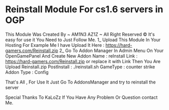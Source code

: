 # Reinstall Module For cs1.6 servers in OGP
This Module Was Created By ~ AM1N3 AZ1Z ~ All Right Reserved ©
It's easy for use it You Need to Just Follow Me.
1_ Upload This Module In Your Hosting For Example Me I have Upload It Here : https://hard-gamers.com/Reinstall.zip
2_ Go To Addon Manager In Admin Menu On Your OpenGamePanel And Create New Addon
Name : reInstall
Link : https://hard-gamers.com/Reinstall.zip or replace it with Link Then You Are Upload Reinstall.zip
PostInstall : ./reinstall.sh
GameType : counter strike
Addon Type : Config

That's All , For Use It Just Go To AddonsManager and try to reinstall the server

Special Thanks To KaLoZz
If You Have Any Problem Or Question contact Me.
